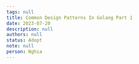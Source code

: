 ```yaml
---
tags: null
title: Common Design Patterns In Golang Part 1
date: 2023-07-20
description: null
authors: null
status: Adopt
note: null
person: Nghia
---
```


